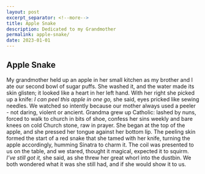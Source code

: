 ```yaml
---
layout: post
excerpt_separator: <!--more-->
title: Apple Snake
description: Dedicated to my Grandmother
permalink: apple-snake/
date: 2023-01-01
---
```


## Apple Snake

My grandmother held up an apple in her 
small kitchen as my brother and I ate our second 
bowl of sugar puffs.  She washed it, and the water 
made its skin glisten; it looked like a heart in her 
left hand. With her right she picked up a knife: 
    *I can peel this apple in one go,*
she said, eyes pricked like sewing needles.
We watched so intently because our mother 
always used a peeler - not daring, violent or ancient. 
Grandma grew up Catholic: lashed by nuns, 
forced to walk to church in bits of shoe, confess 
her sins weekly and bare knees on cold Church stone, 
raw in prayer. She began at the top of the apple, 
and she pressed her tongue against her bottom lip. 
The peeling skin formed the start of a red snake that she 
tamed with her knife, turning the apple accordingly, 
humming Sinatra to charm it. The coil was presented
to us on the table, and we stared, thought it magical, 
expected it to squirm. 
    *I’ve still got it,*
she said, as she threw her great whorl into the dustbin. 
We both wondered what it was she still had, 
and if she would show it to us.
